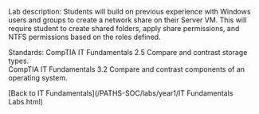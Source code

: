 Lab description: Students will build on previous experience with Windows users and groups to create a network share on their Server VM.  This will require student to create shared folders, apply share permissions, and NTFS permissions based on the roles defined.

Standards: CompTIA IT Fundamentals 2.5 Compare and contrast storage types. <br>
           CompTIA IT Fundamentals 3.2 Compare and contrast components of an operating system.

[Back to IT Fundamentals](/PATHS-SOC/labs/year1/IT Fundamentals Labs.html)
